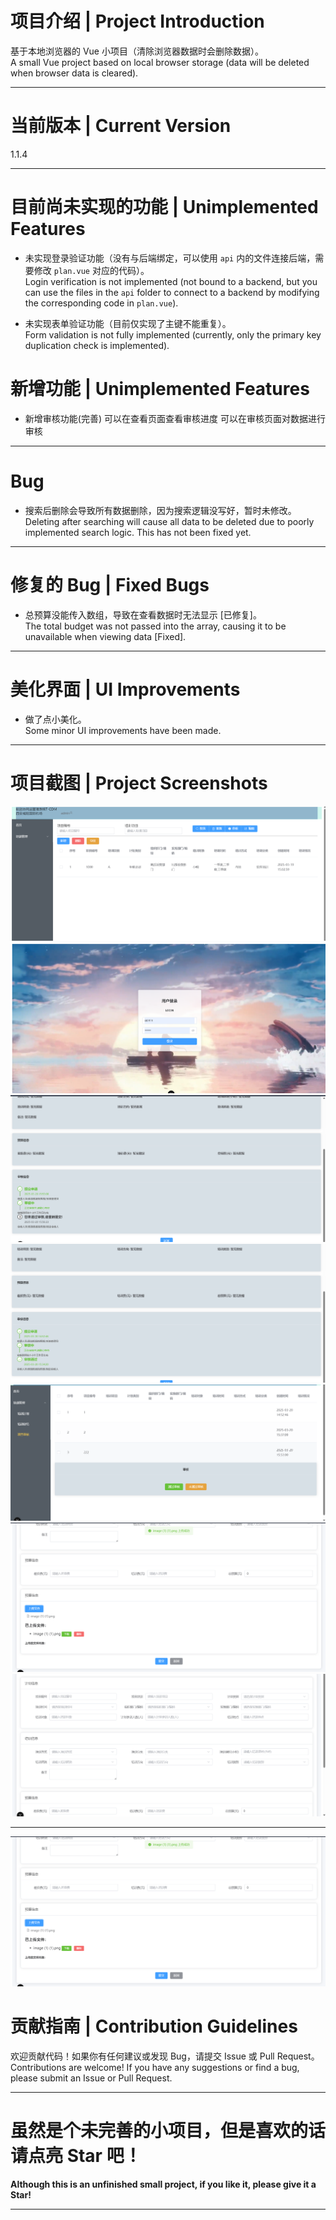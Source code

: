 # **项目介绍 | Project Introduction**

基于本地浏览器的 Vue 小项目（清除浏览器数据时会删除数据）。  
A small Vue project based on local browser storage (data will be deleted when browser data is cleared).

---

# **当前版本 | Current Version**

1.1.4

---

# **目前尚未实现的功能 | Unimplemented Features**

- 未实现登录验证功能（没有与后端绑定，可以使用 `api` 内的文件连接后端，需要修改 `plan.vue` 对应的代码）。  
  Login verification is not implemented (not bound to a backend, but you can use the files in the `api` folder to
  connect to a backend by modifying the corresponding code in `plan.vue`).

- 未实现表单验证功能（目前仅实现了主键不能重复）。  
  Form validation is not fully implemented (currently, only the primary key duplication check is implemented).

# **新增功能 | Unimplemented Features**

- 新增审核功能(完善)
  可以在查看页面查看审核进度 可以在审核页面对数据进行审核

---

# **Bug**

- 搜索后删除会导致所有数据删除，因为搜索逻辑没写好，暂时未修改。  
  Deleting after searching will cause all data to be deleted due to poorly implemented search logic. This has not been
  fixed yet.

---

# **修复的 Bug | Fixed Bugs**

- 总预算没能传入数组，导致在查看数据时无法显示 [已修复]。  
  The total budget was not passed into the array, causing it to be unavailable when viewing data [Fixed].

---

# **美化界面 | UI Improvements**

- 做了点小美化。  
  Some minor UI improvements have been made.

---

# **项目截图 | Project Screenshots**

![首页 | Home Page](src/assets/img/index.png)  
![登录页 | Login Page](src/assets/img/login.png)  
![审核界面 | Review Interface](src/assets/img/review1.png)
![审核界面 | Review Interface](src/assets/img/review2.png)
![审核界面 | Review Interface](src/assets/img/review3.png)
![下载](src/assets/img/download.png)
![编辑](src/assets/img/edit.png)


---
![img.png](img.png)

# **贡献指南 | Contribution Guidelines**

欢迎贡献代码！如果你有任何建议或发现 Bug，请提交 Issue 或 Pull Request。  
Contributions are welcome! If you have any suggestions or find a bug, please submit an Issue or Pull Request.

---

# **虽然是个未完善的小项目，但是喜欢的话请点亮 Star 吧！**

**Although this is an unfinished small project, if you like it, please give it a Star!**

---